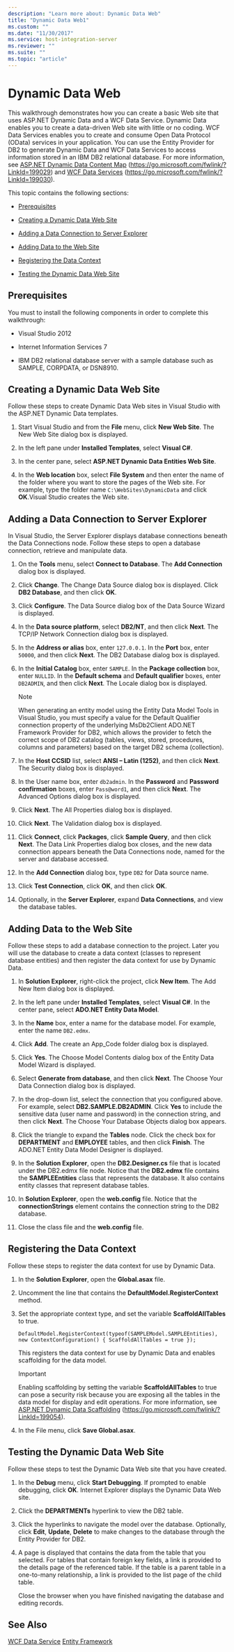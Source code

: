 ```yaml
---
description: "Learn more about: Dynamic Data Web"
title: "Dynamic Data Web1"
ms.custom: ""
ms.date: "11/30/2017"
ms.service: host-integration-server
ms.reviewer: ""
ms.suite: ""
ms.topic: "article"
---
```

# Dynamic Data Web
This walkthrough demonstrates how you can create a basic Web site that uses ASP.NET Dynamic Data and a WCF Data Service. Dynamic Data enables you to create a data-driven Web site with little or no coding. WCF Data Services enables you to create and consume Open Data Protocol (OData) services in your application. You can use the Entity Provider for DB2 to generate Dynamic Data and WCF Data Services to access information stored in an IBM DB2 relational database. For more information, see [ASP.NET Dynamic Data Content Map](/previous-versions/aspnet/cc488545(v=vs.100)) (https://go.microsoft.com/fwlink/?LinkId=199029) and [WCF Data Services](/previous-versions/dotnet/framework/data/wcf/) (https://go.microsoft.com/fwlink/?LinkId=199030).

 This topic contains the following sections:

-   [Prerequisites](../core/dynamic-data-web1.md#pre)

-   [Creating a Dynamic Data Web Site](../core/dynamic-data-web1.md#dyn)

-   [Adding a Data Connection to Server Explorer](../core/dynamic-data-web1.md#con)

-   [Adding Data to the Web Site](../core/dynamic-data-web1.md#web)

-   [Registering the Data Context](../core/dynamic-data-web1.md#reg)

-   [Testing the Dynamic Data Web Site](../core/dynamic-data-web1.md#test)

##  <a name="pre"></a> Prerequisites
 You must to install the following components in order to complete this walkthrough:

-   Visual Studio 2012

-   Internet Information Services 7

-   IBM DB2 relational database server with a sample database such as SAMPLE, CORPDATA, or DSN8910.

##  <a name="dyn"></a> Creating a Dynamic Data Web Site
 Follow these steps to create Dynamic Data Web sites in Visual Studio with the ASP.NET Dynamic Data templates.

1.  Start Visual Studio and from the **File** menu, click **New Web Site**. The New Web Site dialog box is displayed.

2.  In the left pane under **Installed Templates**, select **Visual C#**.

3.  In the center pane, select **ASP.NET Dynamic Data Entities Web Site**.

4.  In the **Web location** box, select **File System** and then enter the name of the folder where you want to store the pages of the Web site. For example, type the folder name `C:\WebSites\DynamicData` and click **OK**.Visual Studio creates the Web site.

##  <a name="con"></a> Adding a Data Connection to Server Explorer
 In Visual Studio, the Server Explorer displays database connections beneath the Data Connections node. Follow these steps to open a database connection, retrieve and manipulate data.

1.  On the **Tools** menu, select **Connect to Database**. The **Add Connection** dialog box is displayed.

2.  Click **Change**. The Change Data Source dialog box is displayed. Click **DB2 Database**, and then click **OK**.

3.  Click **Configure**. The Data Source dialog box of the Data Source Wizard is displayed.

4.  In the **Data source platform**, select **DB2/NT**, and then click **Next**. The TCP/IP Network Connection dialog box is displayed.

5.  In the **Address or alias** box, enter `127.0.0.1`. In the **Port** box, enter `50000`, and then click **Next**. The DB2 Database dialog box is displayed.

6.  In the **Initial Catalog** box, enter `SAMPLE`. In the **Package collection** box, enter `NULLID`. In the **Default schema** and **Default qualifier** boxes, enter `DB2ADMIN`, and then click **Next**. The Locale dialog box is displayed.

    > [!NOTE]
    >  When generating an entity model using the Entity Data Model Tools in Visual Studio, you must specify a value for the Default Qualifier connection property of the underlying MsDb2Client ADO.NET Framework Provider for DB2, which allows the provider to fetch the correct scope of DB2 catalog (tables, views, stored, procedures, columns and parameters) based on the target DB2 schema (collection).

7.  In the **Host CCSID** list, select **ANSI – Latin (1252)**, and then click **Next**. The Security dialog box is displayed.

8.  In the User name box, enter `db2admin`. In the **Password** and **Password confirmation** boxes, enter `Pass@word1`, and then click **Next**. The Advanced Options dialog box is displayed.

9. Click **Next**. The All Properties dialog box is displayed.

10. Click **Next**. The Validation dialog box is displayed.

11. Click **Connect**, click **Packages**, click **Sample Query**, and then click **Next**. The Data Link Properties dialog box closes, and the new data connection appears beneath the Data Connections node, named for the server and database accessed.

12. In the **Add Connection** dialog box, type `DB2` for Data source name.

13. Click **Test Connection**, click **OK**, and then click **OK**.

14. Optionally, in the **Server Explorer**, expand **Data Connections**, and view the database tables.

##  <a name="web"></a> Adding Data to the Web Site
 Follow these steps to add a database connection to the project. Later you will use the database to create a data context (classes to represent database entities) and then register the data context for use by Dynamic Data.

1.  In **Solution Explorer**, right-click the project, click **New Item**. The Add New Item dialog box is displayed.

2.  In the left pane under **Installed Templates**, select **Visual C#**. In the center pane, select **ADO.NET Entity Data Model**.

3.  In the **Name** box, enter a name for the database model. For example, enter the name `DB2.edmx`.

4.  Click **Add**. The create an App_Code folder dialog box is displayed.

5.  Click **Yes**. The Choose Model Contents dialog box of the Entity Data Model Wizard is displayed.

6.  Select **Generate from database**, and then click **Next**. The Choose Your Data Connection dialog box is displayed.

7.  In the drop-down list, select the connection that you configured above. For example, select **DB2.SAMPLE.DB2ADMIN**. Click **Yes** to include the sensitive data (user name and password) in the connection string, and then click **Next**. The Choose Your Database Objects dialog box appears.

8.  Click the triangle to expand the **Tables** node. Click the check box for **DEPARTMENT** and **EMPLOYEE** tables, and then click **Finish**. The ADO.NET Entity Data Model Designer is displayed.

9. In the **Solution Explorer**, open the **DB2.Designer.cs** file that is located under the DB2.edmx file node. Notice that the **DB2.edmx** file contains the **SAMPLEEntities** class that represents the database. It also contains entity classes that represent database tables.

10. In **Solution Explorer**, open the **web.config** file. Notice that the **connectionStrings** element contains the connection string to the DB2 database.

11. Close the class file and the **web.config** file.

##  <a name="reg"></a> Registering the Data Context
 Follow these steps to register the data context for use by Dynamic Data.

1.  In the **Solution Explorer**, open the **Global.asax** file.

2.  Uncomment the line that contains the **DefaultModel.RegisterContext** method.

3.  Set the appropriate context type, and set the variable **ScaffoldAllTables** to true.

    ```
    DefaultModel.RegisterContext(typeof(SAMPLEModel.SAMPLEEntities), new ContextConfiguration() { ScaffoldAllTables = true });
    ```

     This registers the data context for use by Dynamic Data and enables scaffolding for the data model.

    > [!IMPORTANT]
    >  Enabling scaffolding by setting the variable **ScaffoldAllTables** to true can pose a security risk because you are exposing all the tables in the data model for display and edit operations. For more information, see [ASP.NET Dynamic Data Scaffolding](/previous-versions/ee377606(v=vs.140)) (https://go.microsoft.com/fwlink/?LinkId=199054).

4.  In the File menu, click **Save Global.asax**.

##  <a name="test"></a> Testing the Dynamic Data Web Site
 Follow these steps to test the Dynamic Data Web site that you have created.

1.  In the **Debug** menu, click **Start Debugging**. If prompted to enable debugging, click **OK**. Internet Explorer displays the Dynamic Data Web site.

2.  Click the **DEPARTMENTs** hyperlink to view the DB2 table.

3.  Click the hyperlinks to navigate the model over the database. Optionally, click **Edit**, **Update**, **Delete** to make changes to the database through the Entity Provider for DB2.

4.  A page is displayed that contains the data from the table that you selected. For tables that contain foreign key fields, a link is provided to the details page of the referenced table. If the table is a parent table in a one-to-many relationship, a link is provided to the list page of the child table.

     Close the browser when you have finished navigating the database and editing records.

## See Also
 [WCF Data Service](../core/wcf-data-service1.md)
 [Entity Framework](../core/entity-framework2.md)